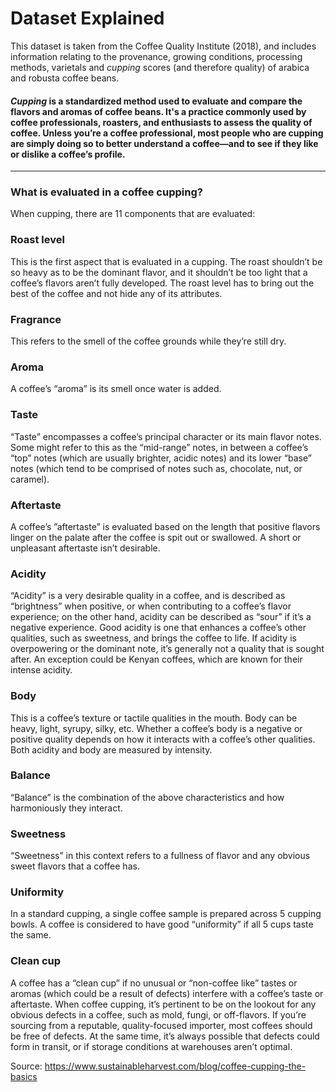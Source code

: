 # Dataset Explained

This dataset is taken from the Coffee Quality Institute (2018), and includes information relating to the provenance, growing conditions, processing methods, varietals and <em>cupping</em> scores (and therefore quality) of arabica and robusta coffee beans.

#### <em>Cupping</em> is a standardized method used to evaluate and compare the flavors and aromas of coffee beans. It's a practice commonly used by coffee professionals, roasters, and enthusiasts to assess the quality of coffee. Unless you’re a coffee professional, most people who are cupping are simply doing so to better understand a coffee—and to see if they like or dislike a coffee’s profile.

________________________________________________


### What is evaluated in a coffee cupping?

When cupping, there are 11 components that are evaluated:

### Roast level
This is the first aspect that is evaluated in a cupping. The roast shouldn’t be so heavy as to be the dominant flavor, and it shouldn’t be too light that a coffee’s flavors aren’t fully developed. The roast level has to bring out the best of the coffee and not hide any of its attributes.

### Fragrance
This refers to the smell of the coffee grounds while they’re still dry.

### Aroma
A coffee’s “aroma” is its smell once water is added.

### Taste
“Taste” encompasses a coffee’s principal character or its main flavor notes. Some might refer to this as the “mid-range” notes, in between a coffee’s “top” notes (which are usually brighter, acidic notes) and its lower “base” notes (which tend to be comprised of notes such as, chocolate, nut, or caramel). 

### Aftertaste
A coffee’s ”aftertaste” is evaluated based on the length that positive flavors linger on the palate after the coffee is spit out or swallowed. A short or unpleasant aftertaste isn’t desirable.

### Acidity
“Acidity” is a very desirable quality in a coffee, and is described as “brightness” when positive, or when contributing to a coffee’s flavor experience; on the other hand, acidity can be described as “sour” if it’s a negative experience. Good acidity is one that enhances a coffee’s other qualities, such as sweetness, and brings the coffee to life. If acidity is overpowering or the dominant note, it’s generally not a quality that is sought after. An exception could be Kenyan coffees, which are known for their intense acidity.

### Body
This is a coffee’s texture or tactile qualities in the mouth. Body can be heavy, light, syrupy, silky, etc. Whether a coffee’s body is a negative or positive quality depends on how it interacts with a coffee’s other qualities. Both acidity and body are measured by intensity.

### Balance
“Balance” is the combination of the above characteristics and how harmoniously they interact.

### Sweetness
“Sweetness” in this context refers to a fullness of flavor and any obvious sweet flavors that a coffee has.

### Uniformity
In a standard cupping, a single coffee sample is prepared across 5 cupping bowls. A coffee is considered to have good “uniformity” if all 5 cups taste the same.

### Clean cup
A coffee has a “clean cup” if no unusual or “non-coffee like” tastes or aromas (which could be a result of defects) interfere with a coffee’s taste or aftertaste.
When coffee cupping, it’s pertinent to be on the lookout for any obvious defects in a coffee, such as mold, fungi, or off-flavors. If you’re sourcing from a reputable, quality-focused importer, most coffees should be free of defects. At the same time, it’s always possible that defects could form in transit, or if storage conditions at warehouses aren’t optimal.

Source: https://www.sustainableharvest.com/blog/coffee-cupping-the-basics

